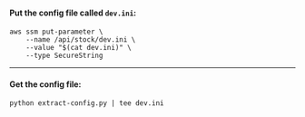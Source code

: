 #### Put the config file called `dev.ini`:
```
aws ssm put-parameter \
    --name /api/stock/dev.ini \
    --value "$(cat dev.ini)" \
    --type SecureString
```

---

#### Get the config file:
```
python extract-config.py | tee dev.ini
```
